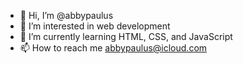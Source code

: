- 👋 Hi, I’m @abbypaulus
- 👀 I’m interested in web development
- 🌱 I’m currently learning HTML, CSS, and JavaScript
- 📫 How to reach me abbypaulus@icloud.com

<!---
abbypaulus/abbypaulus is a ✨ special ✨ repository because its `README.md` (this file) appears on your GitHub profile.
You can click the Preview link to take a look at your changes.
--->
